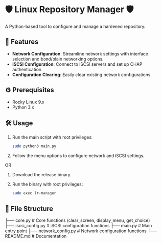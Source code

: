 # 🛡️  Linux Repository Manager 🛡️

A Python-based tool to configure and manage a hardened repository.

## 🚀 Features

*   **Network Configuration**: Streamline network settings with interface selection and bond/plain networking options.
*   **iSCSI Configuration**: Connect to iSCSI servers and set up CHAP authentication.
*   **Configuration Clearing**: Easily clear existing network configurations.

## ⚙️  Prerequisites

*   Rocky Linux 9.x
*   Python 3.x

## 🛠️  Usage

1.  Run the main script with root privileges:

    ```bash
    sudo python3 main.py
    ```

2.  Follow the menu options to configure network and iSCSI settings.

OR

1.  Download the release binary.

2.  Run the binary with root privileges:

    ```bash
    sudo exec lr-manager
    ```

## 📂 File Structure
├── core.py # Core functions (clear_screen, display_menu, get_choice) 
├── iscsi_config.py # iSCSI configuration functions 
├── main.py # Main entry point 
├── network_config.py # Network configuration functions 
└── README.md # Documentation

